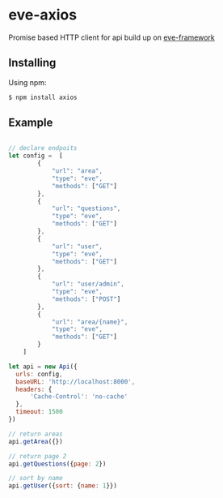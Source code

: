 # eve-axios

Promise based HTTP client for api build up on [eve-framework](https://docs.python-eve.org/)

## Installing

Using npm:

```bash
$ npm install axios
```

## Example

```js

// declare endpoits
let config =  [
        {
            "url": "area",
            "type": "eve",
            "methods": ["GET"]
        },
        {
            "url": "questions",
            "type": "eve",
            "methods": ["GET"]
        },
        {
            "url": "user",
            "type": "eve",
            "methods": ["GET"]
        },
        {
            "url": "user/admin",
            "type": "eve",
            "methods": ["POST"]
        },
        {
            "url": "area/{name}",
            "type": "eve",
            "methods": ["GET"] 
        }
    ]

let api = new Api({
  urls: config,
  baseURL: 'http://localhost:8000',
  headers: {
      'Cache-Control': 'no-cache'
  },
  timeout: 1500
})

// return areas
api.getArea({})

// return page 2 
api.getQuestions({page: 2})

// sort by name
api.getUser({sort: {name: 1}})

```